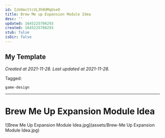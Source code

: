 ```yaml
---
id: IzU4mcttcVL3h0UMqUseO
title: Brew Me up Expansion Module Idea
desc: ''
updated: 1645225706293
created: 1645225706293
stub: false
isDir: false
---
```

My Template
---

_Created at 2021-11-28._
_Last updated at 2021-11-28._



Tagged: 
```
game-design
```


---

# Brew Me Up Expansion Module Idea


![Brew Me Up Expansion Module Idea.jpg](assets/Brew-Me Up Expansion Module Idea.jpg)

